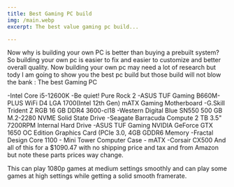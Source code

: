 ```yaml
---
title: Best Gaming PC build
img: /main.webp
excerpt: The best value gaming pc build...

--- 
```

 
  Now why is building your own PC is better than buying a prebuilt system? So building your own pc is 
easier to fix and easier to customize and better overall quality. Now building your own pc may need
a lot of research but tody I am going to show you the best pc build but those build will not blow the bank :
 The best Gaming PC
 
 -Intel Core i5-12600K
 -Be quiet! Pure Rock 2
 -ASUS TUF Gaming B660M-PLUS WiFi D4 LGA 1700(Intel 12th Gen) mATX Gaming Motherboard
 -G.Skill Trident Z RGB 16 GB DDR4 3600-cl18
 -Western Digital Blue SN550 500 GB M.2-2280 NVME Solid State Drive
 -Seagate Barracuda Compute 2 TB 3.5" 7200RPM Internal Hard Drive
 -ASUS TUF Gaming NVIDIA GeForce GTX 1650 OC Edition Graphics Card (PCIe 3.0, 4GB GDDR6 Memory
 -Fractal Design Core 1100 - Mini Tower Computer Case - mATX
 -Corsair CX500
 And all of this for a $1090.47 with no shipping price and tax and from Amazon but note these parts prices way
 change.
  
This can play 1080p games at medium settings smoothly and can play some games at high settings while getting a 
solid smooth framerate. 
 
